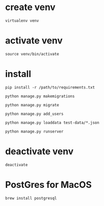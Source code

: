 # create venv
`virtualenv venv`

# activate venv
`source venv/bin/activate`

# install
`pip install -r /path/to/requirements.txt`

`python manage.py makemigrations`

`python manage.py migrate`

`python manage.py add_users`

`python manage.py loaddata test-data/*.json`

`python manage.py runserver`

# deactivate venv
`deactivate`

# PostGres for MacOS
`brew install postgresql`